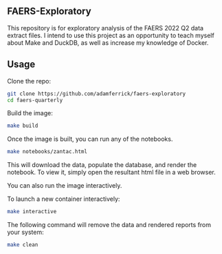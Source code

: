 ## FAERS-Exploratory

This repository is for exploratory analysis of the FAERS 2022 Q2 data extract files. I intend to use this project as an opportunity to teach myself about Make and DuckDB, as well as increase my knowledge of Docker.

## Usage

Clone the repo:
```sh
git clone https://github.com/adamferrick/faers-exploratory
cd faers-quarterly
```

Build the image:
```sh
make build
```

Once the image is built, you can run any of the notebooks.
```sh
make notebooks/zantac.html
```
This will download the data, populate the database, and render the notebook. To view it, simply open the resultant html file in a web browser.

You can also run the image interactively.

To launch a new container interactively:
```sh
make interactive
```

The following command will remove the data and rendered reports from your system:
```sh
make clean
```